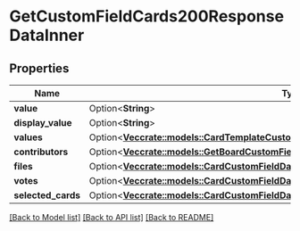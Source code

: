 # GetCustomFieldCards200ResponseDataInner

## Properties

Name | Type | Description | Notes
------------ | ------------- | ------------- | -------------
**value** | Option<**String**> |  | [optional]
**display_value** | Option<**String**> |  | [optional]
**values** | Option<[**Vec<crate::models::CardTemplateCustomFieldDataDropdownValuesInner>**](CardTemplateCustomFieldDataDropdown_values_inner.md)> |  | [optional]
**contributors** | Option<[**Vec<crate::models::GetBoardCustomFieldDefaultContributors200ResponseDataInner>**](getBoardCustomFieldDefaultContributors_200_response_data_inner.md)> |  | [optional]
**files** | Option<[**Vec<crate::models::CardCustomFieldDataFileFilesInner>**](CardCustomFieldDataFile_files_inner.md)> |  | [optional]
**votes** | Option<[**Vec<crate::models::CardCustomFieldDataVoteVotesInner>**](CardCustomFieldDataVote_votes_inner.md)> |  | [optional]
**selected_cards** | Option<[**Vec<crate::models::CardCustomFieldDataCardPickerSelectedCardsInner>**](CardCustomFieldDataCardPicker_selected_cards_inner.md)> |  | [optional]

[[Back to Model list]](../README.md#documentation-for-models) [[Back to API list]](../README.md#documentation-for-api-endpoints) [[Back to README]](../README.md)


